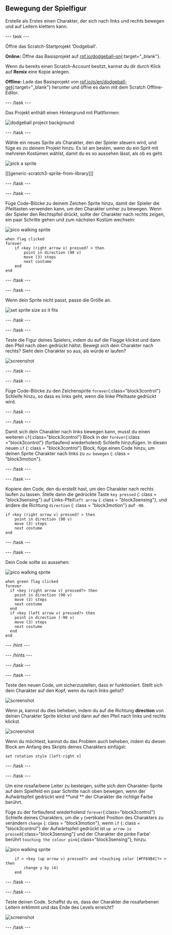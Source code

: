 ## Bewegung der Spielfigur

Erstelle als Erstes einen Charakter, der sich nach links und rechts bewegen und auf Leitern klettern kann.

\--- task \---

Öffne das Scratch-Startprojekt 'Dodgeball'.

**Online:** Öffne das Basisprojekt auf [rpf.io/dodgeball-on](http://rpf.io/dodgeball-on){:target="_blank"}.

Wenn du bereits einen Scratch-Account besitzt, kannst du dir durch Klick auf **Remix** eine Kopie anlegen.

**Offline:** Lade das Basisprojekt von [rpf.io/p/en/dodgeball-get](http://rpf.io/p/en/dodgeball-get){:target="_blank"} herunter und öffne es dann mit dem Scratch Offline-Editor.

\--- /task \---

Das Projekt enthält einen Hintergrund mit Plattformen:

![dodgeball project background](images/dodge-background.png)

\--- /task \---

Wähle ein neues Sprite als Charakter, den der Spieler steuern wird, und füge es zu deinem Projekt hinzu. Es ist am besten, wenn du ein Sprit mit mehreren Kostümen wählst, damit du es so aussehen lässt, als ob es geht.

![pick a sprite](images/dodge-characters.png)

[[[generic-scratch3-sprite-from-library]]]

\--- /task \---

\--- /task \---

Füge Code-Blöcke zu deinem Zeichen Sprite hinzu, damit der Spieler die Pfeiltasten verwenden kann, um den Charakter umher zu bewegen. Wenn der Spieler den Rechtspfeil drückt, sollte der Charakter nach rechts zeigen, ein paar Schritte gehen und zum nächsten Kostüm wechseln:

![pico walking sprite](images/pico_walking_sprite.png)

```blocks3
when flag clicked
forever
    if <key (right arrow v) pressed? > then
        point in direction (90 v)
        move (3) steps
        next costume
    end
end
```

\--- /task \---

\--- /task \---

Wenn dein Sprite nicht passt, passe die Größe an.

![set sprite size so it fits](images/dodge-sprite-size-annotated.png)

\--- /task \---

\--- /task \---

Teste die Figur deines Spielers, indem du auf die Flagge klickst und dann den Pfeil nach oben gedrückt hältst. Bewegt sich dein Charakter nach rechts? Sieht dein Charakter so aus, als würde er laufen?

![screenshot](images/dodge-walking.png)

\--- /task \---

\--- /task \---

Füge Code-Blöcke zu den Zeichensprite `forever`{:class="block3control"} Schleife hinzu, so dass es links geht, wenn die linke Pfeiltaste gedrückt wird.

\--- /task \---

\--- /task \---

Damit sich dein Charakter nach links bewegen kann, musst du einen weiteren `if`{:class="block3control"} Block in der `forever`{:class ="block3control"} (fortlaufend wiederholend) Schleife hinzufügen. In diesen neuen ` if ` {: class = "block3control"} Block, füge einen Code hinzu, um deinen Sprite Charakter nach links zu `zu bewegen` {: class = "block3motion"}.

\--- /task \---

\--- /task \---

Kopiere den Code, den du erstellt hast, um den Charakter nach rechts laufen zu lassen. Stelle dann die gedrückte Taste `key pressed` {: class = "block3sensing"} auf Links-Pfeil`left arrow` {: class = "block3sensing"}, und ändere die Richtung `direction` {: class = "block3motion"} auf `-90`.

```blocks3
if <key (right arrow v) pressed? > then
    point in direction (90 v)
    move (3) steps
    next costume
end
```

\--- /task \---

\--- /task \---

Dein Code sollte so aussehen:

![pico walking sprite](images/pico_walking_sprite.png)

```blocks3
when green flag clicked
forever 
  if <key (right arrow v) pressed?> then 
    point in direction (90 v)
    move (3) steps
    next costume
  end
  if <key (left arrow v) pressed?> then 
    point in direction (-90 v)
    move (3) steps
    next costume
  end
end
```

\--- /hint \---

\--- /hints \---

\--- /task \---

\--- /task \---

Teste den neuen Code, um sicherzustellen, dass er funktioniert. Stellt sich dein Charakter auf den Kopf, wenn du nach links gehst?

![screenshot](images/dodge-upside-down.png)

Wenn ja, kannst du dies beheben, indem du auf die Richtung **direction** von deinen Charakter Sprite klickst und dann auf den Pfeil nach links und rechts klickst.

![screenshot](images/dodge-left-right-annotated.png)

Wenn du möchtest, kannst du das Problem auch beheben, indem du diesen Block am Anfang des Skripts deines Charakters einfügst:

```blocks3
set rotation style [left-right v]
```

\--- /task \---

\--- /task \---

Um eine rosafarbene Leiter zu besteigen, sollte sich dein Charakter-Sprite auf dem Spielfeld ein paar Schritte nach oben bewegen, wenn der Aufwärtspfeil gedrückt wird **und ** der Charakter die richtige Farbe berührt.

Füge zu der fortlaufend wiederholend `forever`{:class="block3control"} Schleife deines Charakters, um die ` y ` (vertikale) Position des Charakters zu verändern ` change ` {: class = "block3motion"}, wenn `if` {: class = "block3control"} der Aufwärtspfeil gedrückt ist `up arrow is pressed`{:class="block3sensing"} und der Charakter die pinke Farbe' berührt `touching the colour pink`{:class="block3sensing"}, hinzu.

![pico walking sprite](images/pico_walking_sprite.png)

```blocks3
    if < <key (up arrow v) pressed?> and <touching color [#FF69B4]?> > then
        change y by (4)
    end
```

\--- /task \---

\--- /task \---

Teste deinen Code. Schaffst du es, dass der Charakter die rosafarbenen Leitern erklimmt und das Ende des Levels erreicht?

![screenshot](images/dodge-test-character.png)

\--- /task \---